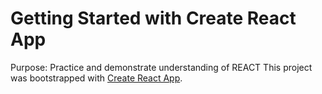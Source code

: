 # Getting Started with Create React App

Purpose: Practice and demonstrate understanding of REACT
This project was bootstrapped with [Create React App](https://github.com/facebook/create-react-app).
